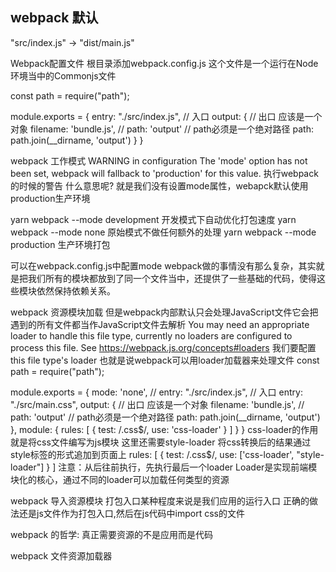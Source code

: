 ## webpack 默认
"src/index.js" -> "dist/main.js"

Webpack配置文件
根目录添加webpack.config.js
这个文件是一个运行在Node环境当中的Commonjs文件

const path = require("path");

module.exports = {
  entry: "./src/index.js", // 入口
  output: { // 出口 应该是一个对象
    filename: 'bundle.js',
    // path: 'output' // path必须是一个绝对路径
    path: path.join(__dirname, 'output')
  }
}

webpack 工作模式
WARNING in configuration
The 'mode' option has not been set, webpack will fallback to 'production' for this value.
执行webpack的时候的警告
什么意思呢?
就是我们没有设置mode属性，webapck默认使用production生产环境

yarn webpack --mode development 开发模式下自动优化打包速度
yarn webpack --mode none 原始模式不做任何额外的处理
yarn webpack --mode production 生产环境打包

可以在webpack.config.js中配置mode
webpack做的事情没有那么复杂，其实就是把我们所有的模块都放到了同一个文件当中，还提供了一些基础的代码，使得这些模块依然保持依赖关系。

webpack 资源模块加载
但是webpack内部默认只会处理JavaScript文件它会把遇到的所有文件都当作JavaScript文件去解析
You may need an appropriate loader to handle this file type, currently no loaders are configured to process this file. See https://webpack.js.org/concepts#loaders
我们要配置this file type's loader
也就是说webpack可以用loader加载器来处理文件
const path = require("path");

module.exports = {
  mode:  'none',
  // entry: "./src/index.js", // 入口
  entry: "./src/main.css",
  output: { // 出口 应该是一个对象
    filename: 'bundle.js',
    // path: 'output' // path必须是一个绝对路径
    path: path.join(__dirname, 'output')
  },
  module: {
    rules: [
      {
        test: /.css$/,
        use: 'css-loader'
      }
    ]
  }
}
css-loader的作用就是将css文件编写为js模块
这里还需要style-loader 将css转换后的结果通过style标签的形式追加到页面上
rules: [
  {
    test: /.css$/,
    use: ['css-loader', "style-loader"]
  }
]
注意：从后往前执行，先执行最后一个loader
Loader是实现前端模块化的核心，通过不同的loader可以加载任何类型的资源


webpack 导入资源模块
打包入口某种程度来说是我们应用的运行入口
正确的做法还是js文件作为打包入口,然后在js代码中import css的文件

webpack 的哲学: 真正需要资源的不是应用而是代码

webpack 文件资源加载器
